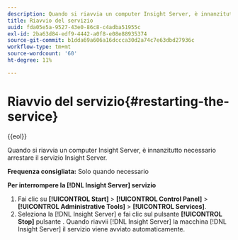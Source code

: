 ```yaml
---
description: Quando si riavvia un computer Insight Server, è innanzitutto necessario arrestare il servizio Insight Server.
title: Riavvio del servizio
uuid: fda05e5a-9527-43e0-86c8-c4adba51955c
exl-id: 2ba63d84-edf9-4442-a0f8-e08e88935374
source-git-commit: b1dda69a606a16dccca30d2a74c7e63dbd27936c
workflow-type: tm+mt
source-wordcount: '60'
ht-degree: 11%

---
```


# Riavvio del servizio{#restarting-the-service}

{{eol}}

Quando si riavvia un computer Insight Server, è innanzitutto necessario arrestare il servizio Insight Server.

**Frequenza consigliata:** Solo quando necessario

**Per interrompere la [!DNL Insight Server] servizio**

1. Fai clic su **[!UICONTROL Start]** > **[!UICONTROL Control Panel]** > **[!UICONTROL Administrative Tools]** > **[!UICONTROL Services]**.
1. Seleziona la [!DNL Insight Server] e fai clic sul pulsante **[!UICONTROL Stop]** pulsante .
Quando riavvii [!DNL Insight Server] la macchina [!DNL Insight Server] il servizio viene avviato automaticamente.
